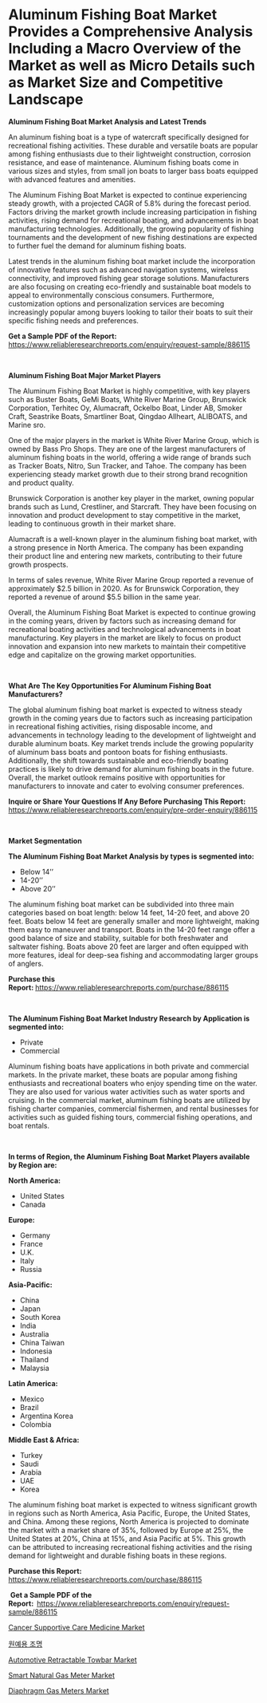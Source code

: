 <p><h1>Aluminum Fishing Boat Market Provides a Comprehensive Analysis Including a Macro Overview of the Market as well as Micro Details such as Market Size and Competitive Landscape</h1></p><p><strong>Aluminum Fishing Boat Market Analysis and Latest Trends</strong></p>
<p><p>An aluminum fishing boat is a type of watercraft specifically designed for recreational fishing activities. These durable and versatile boats are popular among fishing enthusiasts due to their lightweight construction, corrosion resistance, and ease of maintenance. Aluminum fishing boats come in various sizes and styles, from small jon boats to larger bass boats equipped with advanced features and amenities.</p><p>The Aluminum Fishing Boat Market is expected to continue experiencing steady growth, with a projected CAGR of 5.8% during the forecast period. Factors driving the market growth include increasing participation in fishing activities, rising demand for recreational boating, and advancements in boat manufacturing technologies. Additionally, the growing popularity of fishing tournaments and the development of new fishing destinations are expected to further fuel the demand for aluminum fishing boats.</p><p>Latest trends in the aluminum fishing boat market include the incorporation of innovative features such as advanced navigation systems, wireless connectivity, and improved fishing gear storage solutions. Manufacturers are also focusing on creating eco-friendly and sustainable boat models to appeal to environmentally conscious consumers. Furthermore, customization options and personalization services are becoming increasingly popular among buyers looking to tailor their boats to suit their specific fishing needs and preferences.</p></p>
<p><strong>Get a Sample PDF of the Report:&nbsp;</strong> <a href="https://www.reliableresearchreports.com/enquiry/request-sample/886115">https://www.reliableresearchreports.com/enquiry/request-sample/886115</a></p>
<p>&nbsp;</p>
<p><strong>Aluminum Fishing Boat Major Market Players</strong></p>
<p><p>The Aluminum Fishing Boat Market is highly competitive, with key players such as Buster Boats, GeMi Boats, White River Marine Group, Brunswick Corporation, Terhitec Oy, Alumacraft, Ockelbo Boat, Linder AB, Smoker Craft, Seastrike Boats, Smartliner Boat, Qingdao Allheart, ALIBOATS, and Marine sro.</p><p>One of the major players in the market is White River Marine Group, which is owned by Bass Pro Shops. They are one of the largest manufacturers of aluminum fishing boats in the world, offering a wide range of brands such as Tracker Boats, Nitro, Sun Tracker, and Tahoe. The company has been experiencing steady market growth due to their strong brand recognition and product quality.</p><p>Brunswick Corporation is another key player in the market, owning popular brands such as Lund, Crestliner, and Starcraft. They have been focusing on innovation and product development to stay competitive in the market, leading to continuous growth in their market share.</p><p>Alumacraft is a well-known player in the aluminum fishing boat market, with a strong presence in North America. The company has been expanding their product line and entering new markets, contributing to their future growth prospects.</p><p>In terms of sales revenue, White River Marine Group reported a revenue of approximately $2.5 billion in 2020. As for Brunswick Corporation, they reported a revenue of around $5.5 billion in the same year.</p><p>Overall, the Aluminum Fishing Boat Market is expected to continue growing in the coming years, driven by factors such as increasing demand for recreational boating activities and technological advancements in boat manufacturing. Key players in the market are likely to focus on product innovation and expansion into new markets to maintain their competitive edge and capitalize on the growing market opportunities.</p></p>
<p>&nbsp;</p>
<p><strong>What Are The Key Opportunities For Aluminum Fishing Boat Manufacturers?</strong></p>
<p><p>The global aluminum fishing boat market is expected to witness steady growth in the coming years due to factors such as increasing participation in recreational fishing activities, rising disposable income, and advancements in technology leading to the development of lightweight and durable aluminum boats. Key market trends include the growing popularity of aluminum bass boats and pontoon boats for fishing enthusiasts. Additionally, the shift towards sustainable and eco-friendly boating practices is likely to drive demand for aluminum fishing boats in the future. Overall, the market outlook remains positive with opportunities for manufacturers to innovate and cater to evolving consumer preferences.</p></p>
<p><strong>Inquire or Share Your Questions If Any Before Purchasing This Report:</strong> <a href="https://www.reliableresearchreports.com/enquiry/pre-order-enquiry/886115">https://www.reliableresearchreports.com/enquiry/pre-order-enquiry/886115</a></p>
<p>&nbsp;</p>
<p><strong>Market Segmentation</strong></p>
<p><strong>The Aluminum Fishing Boat Market Analysis by types is segmented into:</strong></p>
<p><ul><li>Below 14’’</li><li>14-20’’</li><li>Above 20’’</li></ul></p>
<p><p>The aluminum fishing boat market can be subdivided into three main categories based on boat length: below 14 feet, 14-20 feet, and above 20 feet. Boats below 14 feet are generally smaller and more lightweight, making them easy to maneuver and transport. Boats in the 14-20 feet range offer a good balance of size and stability, suitable for both freshwater and saltwater fishing. Boats above 20 feet are larger and often equipped with more features, ideal for deep-sea fishing and accommodating larger groups of anglers.</p></p>
<p><strong>Purchase this Report:&nbsp;</strong><a href="https://www.reliableresearchreports.com/purchase/886115">https://www.reliableresearchreports.com/purchase/886115</a></p>
<p>&nbsp;</p>
<p><strong>The Aluminum Fishing Boat Market Industry Research by Application is segmented into:</strong></p>
<p><ul><li>Private</li><li>Commercial</li></ul></p>
<p><p>Aluminum fishing boats have applications in both private and commercial markets. In the private market, these boats are popular among fishing enthusiasts and recreational boaters who enjoy spending time on the water. They are also used for various water activities such as water sports and cruising. In the commercial market, aluminum fishing boats are utilized by fishing charter companies, commercial fishermen, and rental businesses for activities such as guided fishing tours, commercial fishing operations, and boat rentals.</p></p>
<p>&nbsp;</p>
<p><strong>In terms of Region, the Aluminum Fishing Boat Market Players available by Region are:</strong></p>
<p>
    <p> <strong> North America: </strong>
        <ul>
            <li>United States</li>
            <li>Canada</li>
        </ul>
        </p> 
    <p> <strong> Europe: </strong>
        <ul>
            <li>Germany</li>
            <li>France</li>
            <li>U.K.</li>
            <li>Italy</li>
            <li>Russia</li>
        </ul>
        </p> 
    <p> <strong> Asia-Pacific: </strong>
        <ul>
            <li>China</li>
            <li>Japan</li>
            <li>South Korea</li>
            <li>India</li>
            <li>Australia</li>
            <li>China Taiwan</li>
            <li>Indonesia</li>
            <li>Thailand</li>
            <li>Malaysia</li>
        </ul>
        </p> 
    <p> <strong> Latin America: </strong>
        <ul>
            <li>Mexico</li>
            <li>Brazil</li>
            <li>Argentina Korea</li>
            <li>Colombia</li>
        </ul>
        </p> 
    <p> <strong> Middle East & Africa: </strong>
        <ul>
            <li>Turkey</li>
            <li>Saudi</li>
            <li>Arabia</li>
            <li>UAE</li>
            <li>Korea</li>
        </ul>
    </p>
    </p>
<p><p>The aluminum fishing boat market is expected to witness significant growth in regions such as North America, Asia Pacific, Europe, the United States, and China. Among these regions, North America is projected to dominate the market with a market share of 35%, followed by Europe at 25%, the United States at 20%, China at 15%, and Asia Pacific at 5%. This growth can be attributed to increasing recreational fishing activities and the rising demand for lightweight and durable fishing boats in these regions.</p></p>
<p><strong>Purchase this Report: </strong><a href="https://www.reliableresearchreports.com/purchase/886115">https://www.reliableresearchreports.com/purchase/886115</a></p>
<p>&nbsp;<strong>Get a Sample PDF of the Report:&nbsp;&nbsp;</strong><a href="https://www.reliableresearchreports.com/enquiry/request-sample/886115">https://www.reliableresearchreports.com/enquiry/request-sample/886115</a></p>
<p><strong></strong></p>
<p><p><a href="https://view.publitas.com/reportprime-1/cancer-supportive-care-medicine-market-share-market-new-trends-analysis-report-by-type-by-application-by-end-use-by-region-and-segment-forecasts-2023-2030/">Cancer Supportive Care Medicine Market</a></p><p><a href="https://medium.com/@evelin_theprince/%EC%9B%90%EC%98%88-%EC%A1%B0%EB%AA%85-%EC%8B%9C%EC%9E%A5-%EC%A0%84%EB%A7%9D-%EC%82%B0%EC%97%85-%EA%B0%9C%EC%9A%94-%EB%B0%8F-%EC%98%88%EC%B8%A1-2024%EB%85%84%EB%B6%80%ED%84%B0-2031%EB%85%84%EA%B9%8C%EC%A7%80-c6ff37a3cb22">원예용 조명</a></p><p><a href="https://github.com/zjyglelu/Market-Research-Report-List-1/blob/main/automotive-retractable-towbar-market.md">Automotive Retractable Towbar Market</a></p><p><a href="https://issuu.com/reportprime-2/docs/smart-natural-gas-meter-market-size-2030.pptx">Smart Natural Gas Meter Market</a></p><p><a href="https://issuu.com/reportprime-2/docs/diaphragm-gas-meters-market-size-2030.pptx">Diaphragm Gas Meters Market</a></p></p>